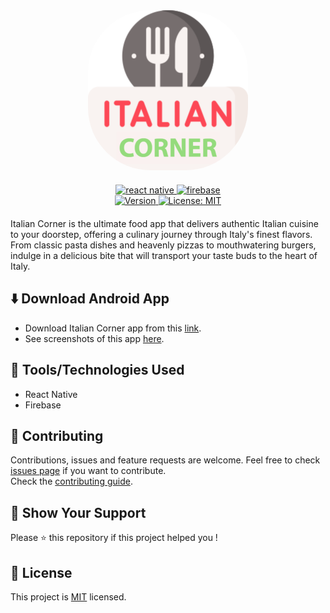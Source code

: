 <div id="top" align="center">
    <img src="./assets/icon2.png" alt="app-logo" style="background-color:#ffffff;border-radius:100px;"/>
    <p align='center' style='margin:20px;'>
    <a href='https://reactnative.dev'>
        <img alt="react native" src="https://img.shields.io/badge/react_native-%2320232a.svg?style=for-the-badge&logo=react&logoColor=%2361DAFB">
    </a>
    <a href='https://firebase.google.com'>
        <img alt="firebase" src="https://img.shields.io/badge/firebase-%23039BE5.svg?style=for-the-badge&logo=firebase">
    </a>
    <br />
    <a href='#'>
        <img alt="Version" src="https://img.shields.io/github/package-json/v/mrakesh0608/Italian-Corner?style=for-the-badge&color=green&filename=package.json">
    </a>
    <a href='./LICENSE.md'>
        <img alt="License: MIT" src="https://img.shields.io/badge/license-MIT-yellow.svg?style=for-the-badge" />
    </a>
  </p>
</div>

Italian Corner is the ultimate food app that delivers authentic Italian cuisine to your doorstep, offering a culinary journey through Italy's finest flavors. From classic pasta dishes and heavenly pizzas to mouthwatering burgers, indulge in a delicious bite that will transport your taste buds to the heart of Italy.

## ⬇️ Download Android App
- Download Italian Corner app from this [link](https://github.com/mrakesh0608/Italian-Corner/releases/download/v0.1.0/Italian-Corner.apk).
- See screenshots of this app [here](./SCREENSHOTS.md).
## 🔧 Tools/Technologies Used

- React Native
- Firebase 

## 🤝 Contributing 

Contributions, issues and feature requests are welcome. Feel free to check [issues page](https://github.com/mrakesh0608/Italian-Corner/issues) if you want to contribute. <br />
Check the [contributing guide](./CONTRIBUTING.md).

## 💖 Show Your Support

Please ⭐️ this repository if this project helped you !

## 📝 License

<!-- Copyright © 2023 [Merugu Rakesh](https://github.com/mrakesh0608).<br /> -->
This project is [MIT](./LICENSE.md) licensed.